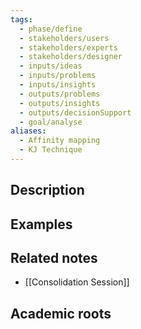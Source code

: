 ```yaml
---
tags:
  - phase/define
  - stakeholders/users
  - stakeholders/experts
  - stakeholders/designer
  - inputs/ideas
  - inputs/problems
  - inputs/insights
  - outputs/problems
  - outputs/insights
  - outputs/decisionSupport
  - goal/analyse
aliases:
  - Affinity mapping
  - KJ Technique
---
```


## Description


## Examples 


## Related notes 
- [[Consolidation Session]]

## Academic roots
